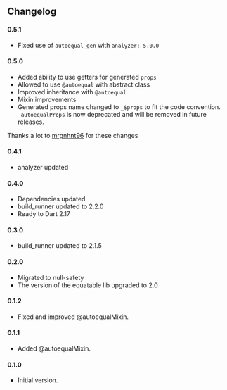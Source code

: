 ## Changelog

#### 0.5.1

- Fixed use of `autoequal_gen` with `analyzer: 5.0.0`

#### 0.5.0

- Added ability to use getters for generated `props`
- Allowed to use `@autoequal` with abstract class
- Improved inheritance with `@autoequal`
- Mixin improvements
- Generated props name changed to `_$props` to fit the code convention. `_autoequalProps` is now deprecated and will be
  removed in future releases.

Thanks a lot to [mrgnhnt96](https://github.com/mrgnhnt96) for these changes

#### 0.4.1

- analyzer updated

#### 0.4.0

- Dependencies updated
- build_runner updated to 2.2.0
- Ready to Dart 2.17

#### 0.3.0

- build_runner updated to 2.1.5

#### 0.2.0

- Migrated to null-safety
- The version of the equatable lib upgraded to 2.0

#### 0.1.2

- Fixed and improved @autoequalMixin.

#### 0.1.1

- Added @autoequalMixin.

#### 0.1.0

- Initial version.

